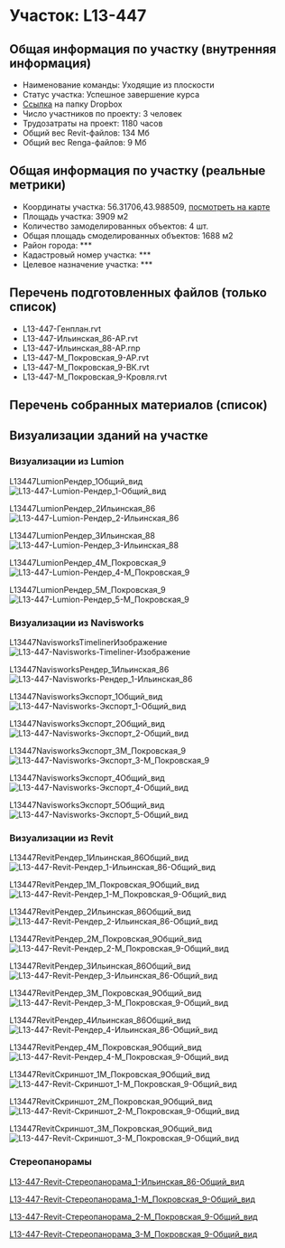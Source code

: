 # Участок: L13-447
## Общая информация по участку (внутренняя информация)
+ Наименование команды: Уходящие из плоскости
+ Статус участка: Успешное завершение курса
+ [Ссылка](https://www.dropbox.com/sh/wvvgv1nw1iqred9/AABdimspdxVN2jFOS7SphkOua/L13_447?dl=0) на папку Dropbox
+ Число участников по проекту: 3 человек
+ Трудозатраты на проект: 1180 часов
+ Общий вес Revit-файлов: 134 Мб
+ Общий вес Renga-файлов: 9 Мб
## Общая информация по участку (реальные метрики)
+ Координаты участка: 56.31706,43.988509, [посмотреть на карте](yandex.ru/maps/47/nizhny-novgorod/?ll=56.31706%2C43.988509&z=19)
+ Площадь участка: 3909 м2
+ Количество замоделированных объектов: 4 шт.
+ Общая площадь смоделированных объектов: 1688 м2
+ Район города: *** 
+ Кадастровый номер участка: *** 
+ Целевое назначение участка: *** 
## Перечень подготовленных файлов (только список)
+ L13-447-Генплан.rvt
+ L13-447-Ильинская_86-АР.rvt
+ L13-447-Ильинская_88-АР.rnp
+ L13-447-М_Покровская_9-АР.rvt
+ L13-447-М_Покровская_9-ВК.rvt
+ L13-447-М_Покровская_9-Кровля.rvt
## Перечень собранных материалов (список)
## Визуализации зданий на участке
### Визуализации из Lumion
L13447LumionРендер_1Общий_вид
![L13-447-Lumion-Рендер_1-Общий_вид](/Images/L13_447/L13-447-Lumion-Рендер_1-Общий_вид_Compressed.jpg)

L13447LumionРендер_2Ильинская_86
![L13-447-Lumion-Рендер_2-Ильинская_86](/Images/L13_447/L13-447-Lumion-Рендер_2-Ильинская_86_Compressed.jpg)

L13447LumionРендер_3Ильинская_88
![L13-447-Lumion-Рендер_3-Ильинская_88](/Images/L13_447/L13-447-Lumion-Рендер_3-Ильинская_88_Compressed.jpg)

L13447LumionРендер_4М_Покровская_9
![L13-447-Lumion-Рендер_4-М_Покровская_9](/Images/L13_447/L13-447-Lumion-Рендер_4-М_Покровская_9_Compressed.jpg)

L13447LumionРендер_5М_Покровская_9
![L13-447-Lumion-Рендер_5-М_Покровская_9](/Images/L13_447/L13-447-Lumion-Рендер_5-М_Покровская_9_Compressed.jpg)

### Визуализации из Navisworks
L13447NavisworksTimelinerИзображение
![L13-447-Navisworks-Timeliner-Изображение](/Images/L13_447/L13-447-Navisworks-Timeliner-Изображение_Compressed.jpg)

L13447NavisworksРендер_1Ильинская_86
![L13-447-Navisworks-Рендер_1-Ильинская_86](/Images/L13_447/L13-447-Navisworks-Рендер_1-Ильинская_86_Compressed.jpg)

L13447NavisworksЭкспорт_1Общий_вид
![L13-447-Navisworks-Экспорт_1-Общий_вид](/Images/L13_447/L13-447-Navisworks-Экспорт_1-Общий_вид_Compressed.jpg)

L13447NavisworksЭкспорт_2Общий_вид
![L13-447-Navisworks-Экспорт_2-Общий_вид](/Images/L13_447/L13-447-Navisworks-Экспорт_2-Общий_вид_Compressed.jpg)

L13447NavisworksЭкспорт_3М_Покровская_9
![L13-447-Navisworks-Экспорт_3-М_Покровская_9](/Images/L13_447/L13-447-Navisworks-Экспорт_3-М_Покровская_9_Compressed.jpg)

L13447NavisworksЭкспорт_4Общий_вид
![L13-447-Navisworks-Экспорт_4-Общий_вид](/Images/L13_447/L13-447-Navisworks-Экспорт_4-Общий_вид_Compressed.jpg)

L13447NavisworksЭкспорт_5Общий_вид
![L13-447-Navisworks-Экспорт_5-Общий_вид](/Images/L13_447/L13-447-Navisworks-Экспорт_5-Общий_вид_Compressed.jpg)

### Визуализации из Revit
L13447RevitРендер_1Ильинская_86Общий_вид
![L13-447-Revit-Рендер_1-Ильинская_86-Общий_вид](/Images/L13_447/L13-447-Revit-Рендер_1-Ильинская_86-Общий_вид_Compressed.jpg)

L13447RevitРендер_1М_Покровская_9Общий_вид
![L13-447-Revit-Рендер_1-М_Покровская_9-Общий_вид](/Images/L13_447/L13-447-Revit-Рендер_1-М_Покровская_9-Общий_вид_Compressed.jpg)

L13447RevitРендер_2Ильинская_86Общий_вид
![L13-447-Revit-Рендер_2-Ильинская_86-Общий_вид](/Images/L13_447/L13-447-Revit-Рендер_2-Ильинская_86-Общий_вид_Compressed.jpg)

L13447RevitРендер_2М_Покровская_9Общий_вид
![L13-447-Revit-Рендер_2-М_Покровская_9-Общий_вид](/Images/L13_447/L13-447-Revit-Рендер_2-М_Покровская_9-Общий_вид_Compressed.jpg)

L13447RevitРендер_3Ильинская_86Общий_вид
![L13-447-Revit-Рендер_3-Ильинская_86-Общий_вид](/Images/L13_447/L13-447-Revit-Рендер_3-Ильинская_86-Общий_вид_Compressed.jpg)

L13447RevitРендер_3М_Покровская_9Общий_вид
![L13-447-Revit-Рендер_3-М_Покровская_9-Общий_вид](/Images/L13_447/L13-447-Revit-Рендер_3-М_Покровская_9-Общий_вид_Compressed.jpg)

L13447RevitРендер_4Ильинская_86Общий_вид
![L13-447-Revit-Рендер_4-Ильинская_86-Общий_вид](/Images/L13_447/L13-447-Revit-Рендер_4-Ильинская_86-Общий_вид_Compressed.jpg)

L13447RevitРендер_4М_Покровская_9Общий_вид
![L13-447-Revit-Рендер_4-М_Покровская_9-Общий_вид](/Images/L13_447/L13-447-Revit-Рендер_4-М_Покровская_9-Общий_вид_Compressed.jpg)

L13447RevitСкриншот_1М_Покровская_9Общий_вид
![L13-447-Revit-Скриншот_1-М_Покровская_9-Общий_вид](/Images/L13_447/L13-447-Revit-Скриншот_1-М_Покровская_9-Общий_вид_Compressed.jpg)

L13447RevitСкриншот_2М_Покровская_9Общий_вид
![L13-447-Revit-Скриншот_2-М_Покровская_9-Общий_вид](/Images/L13_447/L13-447-Revit-Скриншот_2-М_Покровская_9-Общий_вид_Compressed.jpg)

L13447RevitСкриншот_3М_Покровская_9Общий_вид
![L13-447-Revit-Скриншот_3-М_Покровская_9-Общий_вид](/Images/L13_447/L13-447-Revit-Скриншот_3-М_Покровская_9-Общий_вид_Compressed.jpg)

### Стереопанорамы
[L13-447-Revit-Стереопанорама_1-Ильинская_86-Общий_вид](https://pano.autodesk.com/pano.html?url=jpgs/dd133458-7bd6-409b-9382-933e77fcc208&version=2)

[L13-447-Revit-Стереопанорама_1-М_Покровская_9-Общий_вид](https://pano.autodesk.com/pano.html?url=jpgs/ac871fb5-7525-4fd6-a655-367a9293208b&version=2)

[L13-447-Revit-Стереопанорама_2-М_Покровская_9-Общий_вид](https://pano.autodesk.com/pano.html?url=jpgs/0d95a725-11c8-4836-a92b-15daa61fe658&version=2)

[L13-447-Revit-Стереопанорама_3-М_Покровская_9-Общий_вид](https://pano.autodesk.com/pano.html?url=jpgs/4324b572-7c02-43f2-a342-82b6d9014c8e&version=2)

